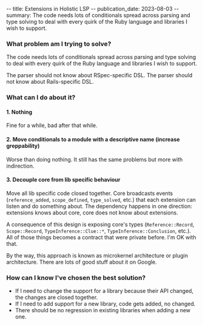-- title: Extensions in Holistic LSP
-- publication_date: 2023-08-03
-- summary: The code needs lots of conditionals spread across parsing and type solving to deal with every quirk of the Ruby language and libraries I wish to support.

### What problem am I trying to solve?

The code needs lots of conditionals spread across parsing and type solving to deal with every quirk of the Ruby language and libraries
I wish to support.

The parser should not know about RSpec-specific DSL. The parser should not know about Rails-specific DSL.

### What can I do about it?

#### 1. Nothing

Fine for a while, bad after that while.

#### 2. Move conditionals to a module with a descriptive name (increase greppability)

Worse than doing nothing. It still has the same problems but more with indirection.

#### 3. Decouple core from lib specific behaviour

Move all lib specific code closed together. Core broadcasts events (`reference_added`, `scope_defined`, `type_solved`, etc.) that each extension can listen and do something about. The dependency happens in one direction: extensions knows about core, core does not know about extensions.

A consequence of this design is exposing core's types (`Reference::Record`, `Scope::Record`, `TypeInference::Clue::*`, `TypeInference::Conclusion`, etc.). All of those things becomes a contract that were private before. I'm OK with that.

By the way, this approach is known as microkernel architecture or plugin architecture. There are lots of good stuff about it on Google.

### How can I know I've chosen the best solution?

* If I need to change the support for a library because their API changed, the changes are closed together.
* If I need to add support for a new library, code gets added, no changed.
* There should be no regression in existing libraries when adding a new one.
